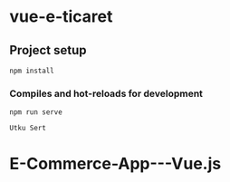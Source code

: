 # vue-e-ticaret

## Project setup

```
npm install
```

### Compiles and hot-reloads for development

```
npm run serve
```

`Utku Sert`
# E-Commerce-App---Vue.js
